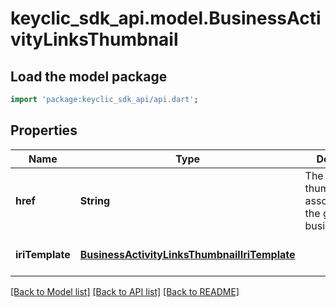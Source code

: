 # keyclic_sdk_api.model.BusinessActivityLinksThumbnail

## Load the model package
```dart
import 'package:keyclic_sdk_api/api.dart';
```

## Properties
Name | Type | Description | Notes
------------ | ------------- | ------------- | -------------
**href** | **String** | The URI of the thumbnail associated to the given businessactivity. | [optional] [default to null]
**iriTemplate** | [**BusinessActivityLinksThumbnailIriTemplate**](BusinessActivityLinksThumbnailIriTemplate.md) |  | [optional] [default to null]

[[Back to Model list]](../README.md#documentation-for-models) [[Back to API list]](../README.md#documentation-for-api-endpoints) [[Back to README]](../README.md)


